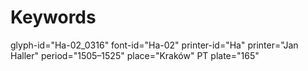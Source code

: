 # Keywords
glyph-id="Ha-02_0316"
font-id="Ha-02"
printer-id="Ha"
printer="Jan Haller"
period="1505–1525"
place="Kraków"
PT plate="165"
